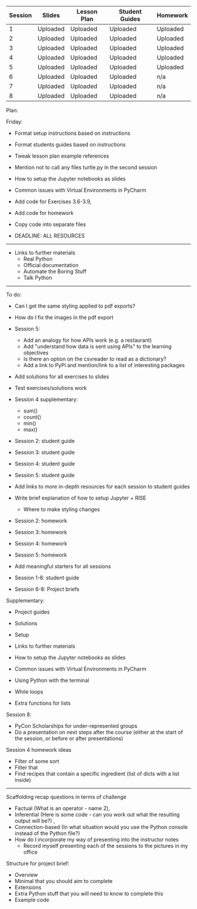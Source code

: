 Session | Slides | Lesson Plan | Student Guides | Homework
---|---|---|---|---
1  | Uploaded | Uploaded | Uploaded | Uploaded 
2  | Uploaded | Uploaded | Uploaded | Uploaded 
3  | Uploaded | Uploaded | Uploaded | Uploaded 
4  | Uploaded | Uploaded | Uploaded | Uploaded
5  | Uploaded | Uploaded | Uploaded | Uploaded 
6  | Uploaded | Uploaded | Uploaded | n/a 
7  | Uploaded | Uploaded | Uploaded | n/a 
8  | Uploaded | Uploaded | Uploaded | n/a 


Plan: 


Friday:
- Format setup instructions based on instructions
- Format students guides based on instructions
- Tweak lesson plan example references
- Mention not to call any files turtle.py in the second session

- How to setup the Jupyter notebooks as slides
- Common issues with Virtual Environments in PyCharm

- Add code for Exercises 3.6-3.9, 
- Add code for homework
- Copy code into separate files

- DEADLINE: ALL RESOURCES

----

- Links to further materials
  - Real Python
  - Official documentation
  - Automate the Boring Stuff
  - Talk Python


----

To do:

- Can I get the same styling applied to pdf exports?
- How do I fix the images in the pdf export

- Session 5:
  - Add an analogy for how APIs work (e.g. a restaurant)
  - Add "understand how data is sent using APIs" to the learning objectives
  - Is there an option on the csvreader to read as a dictionary?
  - Add a link to PyPi and mention/link to a list of interesting packages

- Add solutions for all exercises to slides
- Test exercises/solutions work

- Session 4 supplementary:
  - sum()
  - count()
  - min()
  - max()

- Session 2: student guide
- Session 3: student guide
- Session 4: student guide
- Session 5: student guide

- Add links to more in-depth resources for each session to student guides

- Write brief explanation of how to setup Jupyter + RISE
  - Where to make styling changes

- Session 2: homework
- Session 3: homework
- Session 4: homework
- Session 5: homework
- Add meaningful starters for all sessions
- Session 1-8: student guide
- Session 6-8: Project briefs

Supplementary:
- Project guides
- Solutions
- Setup
- Links to further materials
- How to setup the Jupyter notebooks as slides
- Common issues with Virtual Environments in PyCharm

- Using Python with the terminal
- While loops
- Extra functions for lists

Session 8:
- PyCon Scholarships for under-represented groups
- Do a presentation on next steps after the course (either at the start of the session, or before or after presentations)


Session 4 homework ideas
  - Filter of some sort
  - Filter that 
  - Find recipes that contain a specific ingredient (list of dicts with a list inside)

----


Scaffolding recap questions in terms of challenge
  - Factual (What is an operator - name 2), 
  - Inferential (Here is some code - can you work out what the resulting output will be?) , 
  - Connection-based (In what situation would you use the Python console instead of the Python file?)
- How do I incorporate my way of presenting into the instructor notes
  - Record myself presenting each of the sessions to the pictures in my office


Structure for project brief:
- Overview
- Minimal that you should aim to complete
- Extensions
- Extra Python stuff that you will need to know to complete this
- Example code
